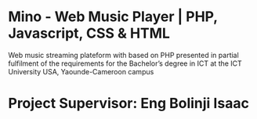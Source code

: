 # Mino - Web Music Player | PHP, Javascript, CSS &amp; HTML
Web music streaming plateform with based on PHP presented in partial fulfilment of the requirements for the Bachelor’s degree in ICT at the ICT University USA, Yaounde-Cameroon campus
# Project Supervisor: Eng Bolinji Isaac
